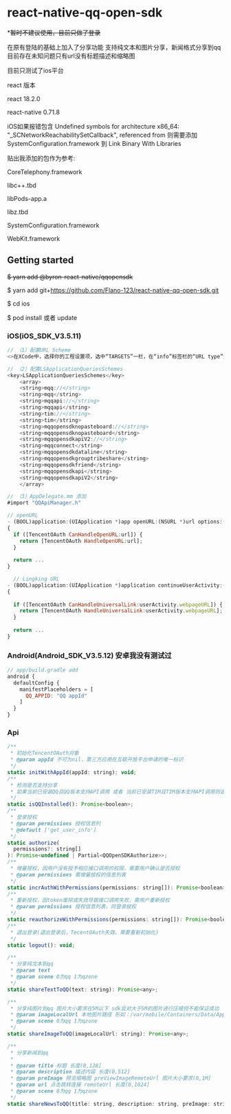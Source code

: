 # react-native-qq-open-sdk
  *~~暂时不建议使用，目前只做了登录~~<br>

在原有登陆的基础上加入了分享功能 支持纯文本和图片分享，新闻格式分享到qq目前存在未知问题只有url没有标题描述和缩略图

目前只测试了ios平台

react 版本

react 18.2.0

react-native 0.71.8



iOS如果报错包含 Undefined symbols for architecture x86_64:
  "_SCNetworkReachabilitySetCallback", referenced from
则需要添加 SystemConfiguration.framework 到 Link Binary With Libraries

贴出我添加的包作为参考:

CoreTelephony.framework

libc++.tbd

libPods-app.a

libz.tbd

SystemConfiguration.framework

WebKit.framework





## Getting started

~~$ yarn add @byron-react-native/qqopensdk~~

$ yarn add git+https://github.com/Flano-123/react-native-qq-open-sdk.git

$ cd ios

$ pod install 或者 update



### iOS(iOS_SDK_V3.5.11)

```javascript
// （1）配置URL Scheme
<>在XCode中，选择你的工程设置项，选中“TARGETS”一栏，在“info”标签栏的“URL type”添加一条新的“URL scheme”，新的Identifier为tencentopenapi，URL schemes 为 tencent + 你的appid。</>

// （2）配置LSApplicationQueriesSchemes
<key>LSApplicationQueriesSchemes</key>
	<array>
    <string>mqq://</string>
    <string>mqq</string>
    <string>mqqapi://</string>
    <string>mqqapi</string>
    <string>tim://</string>
    <string>tim</string>
    <string>mqqopensdknopasteboard://</string>
    <string>mqqopensdknopasteboard</string>
    <string>mqqopensdkapiV2://</string>
    <string>mqqconnect</string>
    <string>mqqopensdkdataline</string>
    <string>mqqopensdkgrouptribeshare</string>
    <string>mqqopensdkfriend</string>
    <string>mqqopensdkapi</string>
    <string>mqqopensdkapiV2</string>
	</array>

// （3）AppDelegate.mm 添加
#import "QQApiManager.h"

// openURL
- (BOOL)application:(UIApplication *)app openURL:(NSURL *)url options:(NSDictionary<UIApplicationOpenURLOptionsKey,id> *)options
{
  if ([TencentOAuth CanHandleOpenURL:url]) {
    return [TencentOAuth HandleOpenURL:url];
  }
  
  return ...
}

  // Lingking URL
- (BOOL)application:(UIApplication *)application continueUserActivity:(NSUserActivity *)userActivity restorationHandler:(void(^)(NSArray<id<UIUserActivityRestoring>> * __nullable restorableObjects))restorationHandler
{
    
  if ([TencentOAuth CanHandleUniversalLink:userActivity.webpageURL]) {
    return [TencentOAuth HandleUniversalLink:userActivity.webpageURL];
  }
    
  return ...
}

```

### Android(Android_SDK_V3.5.12) 安卓我没有测试过
```javascript
// app/build.gradle add
android {
  defaultConfig {
    manifestPlaceholders = [
      QQ_APPID: "QQ appId"
    ]
  }
}

```

### Api
```javascript
/**
 * 初始化TencentOAuth对象
 * @param appId 不可为nil，第三方应用在互联开放平台申请的唯一标识
 */
static initWithAppId(appId: string): void;
/**
 * 检测是否支持分享
 * 如果当前已安装QQ且QQ版本支持API调用 或者 当前已安装TIM且TIM版本支持API调用则返回YES，否则返回NO
 */
static isQQInstalled(): Promise<boolean>;
/**
 * 登录授权
 * @param permissions 授权信息列
 * @default ['get_user_info']
 */
static authorize(
  permissions?: string[]
): Promise<undefined | Partial<QQOpenSDKAuthorize>>;
/**
 * 增量授权，因用户没有授予相应接口调用的权限，需要用户确认是否授权
 * @param permissions 需增量授权的信息列表
 */
static incrAuthWithPermissions(permissions: string[]): Promise<boolean>;
/**
 * 重新授权，因token废除或失效导致接口调用失败，需用户重新授权
 * @param permissions 授权信息列表，同登录授权
 */
static reauthorizeWithPermissions(permissions: string[]): Promise<boolean>;
/**
 * 退出登录(退出登录后，TecentOAuth失效，需要重新初始化)
 */
static logout(): void;

/**
 * 分享纯文本到qq
 * @param text
 * @param scene 0为qq 1为qzone
 */
static shareTextToQQ(text: string): Promise<any>;

/**
 * 分享纯图片到qq 图片大小要求在5M以下 sdk会对大于5M的图片进行压缩但不能保证成功
 * @param imageLocalUrl 本地图片路径 形如：/var/mobile/Containers/Data/Application/AD2FDFBB-6A91-4E3B-8761-3F657A78D507/Library/Caches/ImagePicker/BB1B87D8-5C1E-4C4B-9C01-4C20C0444119.jpg
 * @param scene 0为qq 1为qzone
 */
static shareImageToQQ(imageLocalUrl: string): Promise<any>;

/**
 * 分享新闻到qq
 *
 * @param title 标题 长度(0,128]
 * @param description 描述内容 长度(0,512]
 * @param preImage 预览缩略图 preViewImageRemoteUrl 图片大小要求(0,1M]
 * @param url 点击跳转连接 remoteUrl 长度(0,1024]
 * @param scene 0为qq 1为qzone
 */
static shareNewsToQQ(title: string, description: string, preImage: string, url: string): Promise<any>;
```
